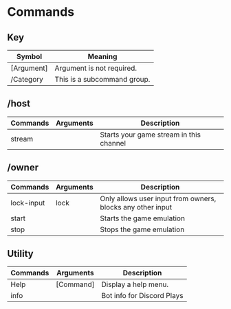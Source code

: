 # Commands

## Key 
| Symbol      | Meaning                        |
|-------------|--------------------------------|
| [Argument]  | Argument is not required.      |
| /Category   | This is a subcommand group.    |

## /host
| Commands | Arguments | Description                             |
|----------|-----------|-----------------------------------------|
| stream   |           | Starts your game stream in this channel |

## /owner
| Commands   | Arguments | Description                                                |
|------------|-----------|------------------------------------------------------------|
| lock-input | lock      | Only allows user input from owners, blocks any other input |
| start      |           | Starts the game emulation                                  |
| stop       |           | Stops the game emulation                                   |

## Utility
| Commands | Arguments | Description                |
|----------|-----------|----------------------------|
| Help     | [Command] | Display a help menu.       |
| info     |           | Bot info for Discord Plays |


